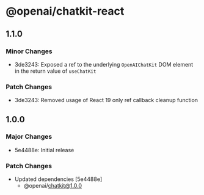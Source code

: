 # @openai/chatkit-react

## 1.1.0

### Minor Changes

- 3de3243: Exposed a ref to the underlying `OpenAIChatKit` DOM element in the return value of `useChatKit`

### Patch Changes

- 3de3243: Removed usage of React 19 only ref callback cleanup function

## 1.0.0

### Major Changes

- 5e4488e: Initial release

### Patch Changes

- Updated dependencies [5e4488e]
  - @openai/chatkit@1.0.0
